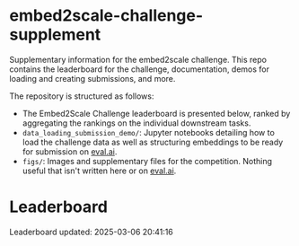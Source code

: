 # embed2scale-challenge-supplement
Supplementary information for the embed2scale challenge. This repo contains the leaderboard for the challenge, documentation, demos for loading and creating submissions, and more.

The repository is structured as follows:
- The Embed2Scale Challenge leaderboard is presented below, ranked by aggregating the rankings on the individual downstream tasks.
- `data_loading_submission_demo/`: Jupyter notebooks detailing how to load the challenge data as well as structuring embeddings to be ready for submission on [eval.ai](https://eval.ai/web/challenges/challenge-page/2453/overview).
- `figs/`: Images and supplementary files for the competition. Nothing useful that isn't written here or on [eval.ai](https://eval.ai/web/challenges/challenge-page/2453/overview).

# Leaderboard
Leaderboard updated: 2025-03-06 20:41:16

